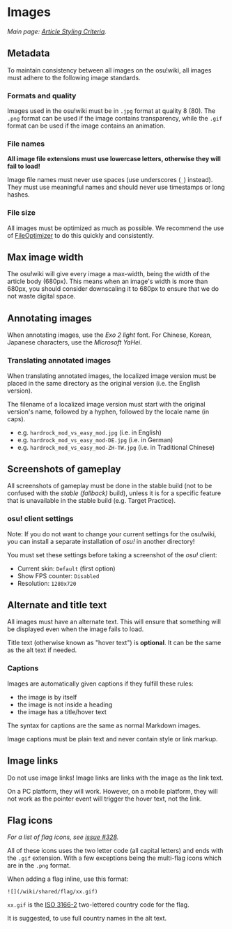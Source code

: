 # Images

*Main page: [Article Styling Criteria](/wiki/Article_Styling_Criteria).*

## Metadata

To maintain consistency between all images on the osu!wiki, all images must adhere to the following image standards.

### Formats and quality

Images used in the osu!wiki must be in `.jpg` format at quality 8 (80). The `.png` format can be used if the image contains transparency, while the `.gif` format can be used if the image contains an animation.

### File names

**All image file extensions must use lowercase letters, otherwise they will fail to load!**

Image file names must never use spaces (use underscores (`_`) instead). They must use meaningful names and should never use timestamps or long hashes.

### File size

All images must be optimized as much as possible. We recommend the use of [FileOptimizer](http://nikkhokkho.sourceforge.net/static.php?page=FileOptimizer) to do this quickly and consistently.

## Max image width

The osu!wiki will give every image a max-width, being the width of the article body (680px). This means when an image's width is more than 680px, you should consider downscaling it to 680px to ensure that we do not waste digital space.

## Annotating images

When annotating images, use the *Exo 2 light* font. For Chinese, Korean, Japanese characters, use the *Microsoft YaHei*.

### Translating annotated images

When translating annotated images, the localized image version must be placed in the same directory as the original version (i.e. the English version).

The filename of a localized image version must start with the original version's name, followed by a hyphen, followed by the locale name (in caps).

- e.g. `hardrock_mod_vs_easy_mod.jpg` (i.e. in English)
- e.g. `hardrock_mod_vs_easy_mod-DE.jpg` (i.e. in German)
- e.g. `hardrock_mod_vs_easy_mod-ZH-TW.jpg` (i.e. in Traditional Chinese)

## Screenshots of gameplay

All screenshots of gameplay must be done in the stable build (not to be confused with the *stable (fallback)* build), unless it is for a specific feature that is unavailable in the stable build (e.g. Target Practice).

### osu! client settings

Note: If you do not want to change your current settings for the osu!wiki, you can install a separate installation of *osu!* in another directory!

You must set these settings before taking a screenshot of the *osu!* client:

- Current skin: `Default` (first option)
- Show FPS counter: `Disabled`
- Resolution: `1280x720`

## Alternate and title text

All images must have an alternate text. This will ensure that something will be displayed even when the image fails to load.

Title text (otherwise known as "hover text") is **optional**. It can be the same as the alt text if needed.

### Captions

Images are automatically given captions if they fulfill these rules:

- the image is by itself
- the image is not inside a heading
- the image has a title/hover text

The syntax for captions are the same as normal Markdown images.

Image captions must be plain text and never contain style or link markup.

## Image links

Do not use image links! Image links are links with the image as the link text.

On a PC platform, they will work. However, on a mobile platform, they will not work as the pointer event will trigger the hover text, not the link.

## Flag icons

*For a list of flag icons, see [issue \#328](https://github.com/ppy/osu-wiki/issues/328).*

All of these icons uses the two letter code (all capital letters) and ends with the `.gif` extension. With a few exceptions being the multi-flag icons which are in the `.png` format.

When adding a flag inline, use this format:

    ![](/wiki/shared/flag/xx.gif)
    

`xx.gif` is the [ISO 3166-2](https://en.wikipedia.org/wiki/ISO_3166-1_alpha-2) two-lettered country code for the flag.

It is suggested, to use full country names in the alt text.